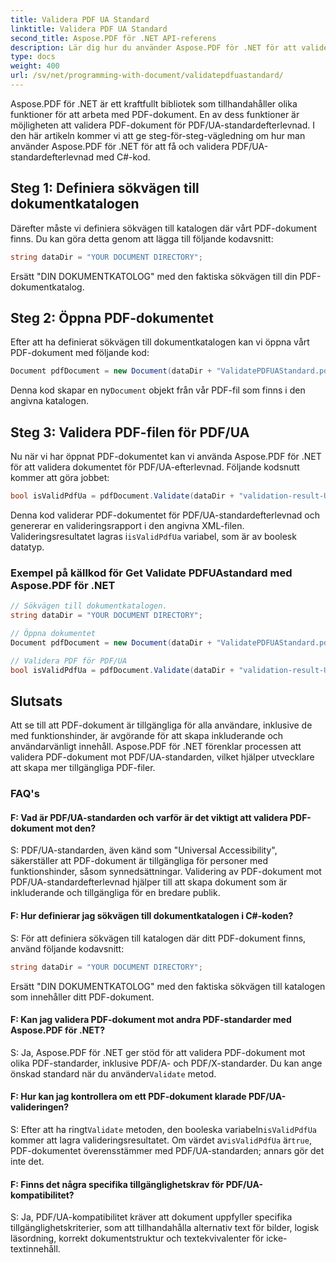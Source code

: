 ```yaml
---
title: Validera PDF UA Standard
linktitle: Validera PDF UA Standard
second_title: Aspose.PDF för .NET API-referens
description: Lär dig hur du använder Aspose.PDF för .NET för att validera PDF/UA-standard med C#-kod. Steg-för-steg guide.
type: docs
weight: 400
url: /sv/net/programming-with-document/validatepdfuastandard/
---
```

Aspose.PDF för .NET är ett kraftfullt bibliotek som tillhandahåller olika funktioner för att arbeta med PDF-dokument. En av dess funktioner är möjligheten att validera PDF-dokument för PDF/UA-standardefterlevnad. I den här artikeln kommer vi att ge steg-för-steg-vägledning om hur man använder Aspose.PDF för .NET för att få och validera PDF/UA-standardefterlevnad med C#-kod.

## Steg 1: Definiera sökvägen till dokumentkatalogen

Därefter måste vi definiera sökvägen till katalogen där vårt PDF-dokument finns. Du kan göra detta genom att lägga till följande kodavsnitt:

```csharp
string dataDir = "YOUR DOCUMENT DIRECTORY";
```

Ersätt "DIN DOKUMENTKATOLOG" med den faktiska sökvägen till din PDF-dokumentkatalog.

## Steg 2: Öppna PDF-dokumentet

Efter att ha definierat sökvägen till dokumentkatalogen kan vi öppna vårt PDF-dokument med följande kod:

```csharp
Document pdfDocument = new Document(dataDir + "ValidatePDFUAStandard.pdf");
```

 Denna kod skapar en ny`Document` objekt från vår PDF-fil som finns i den angivna katalogen.

## Steg 3: Validera PDF-filen för PDF/UA

Nu när vi har öppnat PDF-dokumentet kan vi använda Aspose.PDF för .NET för att validera dokumentet för PDF/UA-efterlevnad. Följande kodsnutt kommer att göra jobbet:

```csharp
bool isValidPdfUa = pdfDocument.Validate(dataDir + "validation-result-UA.xml", PdfFormat.PDF_UA_1);
```

 Denna kod validerar PDF-dokumentet för PDF/UA-standardefterlevnad och genererar en valideringsrapport i den angivna XML-filen. Valideringsresultatet lagras i`isValidPdfUa` variabel, som är av boolesk datatyp.

### Exempel på källkod för Get Validate PDFUAstandard med Aspose.PDF för .NET

```csharp
// Sökvägen till dokumentkatalogen.
string dataDir = "YOUR DOCUMENT DIRECTORY";

// Öppna dokumentet
Document pdfDocument = new Document(dataDir + "ValidatePDFUAStandard.pdf");

// Validera PDF för PDF/UA
bool isValidPdfUa = pdfDocument.Validate(dataDir + "validation-result-UA.xml", PdfFormat.PDF_UA_1); 
```

## Slutsats

Att se till att PDF-dokument är tillgängliga för alla användare, inklusive de med funktionshinder, är avgörande för att skapa inkluderande och användarvänligt innehåll. Aspose.PDF för .NET förenklar processen att validera PDF-dokument mot PDF/UA-standarden, vilket hjälper utvecklare att skapa mer tillgängliga PDF-filer.

### FAQ's

#### F: Vad är PDF/UA-standarden och varför är det viktigt att validera PDF-dokument mot den?

S: PDF/UA-standarden, även känd som "Universal Accessibility", säkerställer att PDF-dokument är tillgängliga för personer med funktionshinder, såsom synnedsättningar. Validering av PDF-dokument mot PDF/UA-standardefterlevnad hjälper till att skapa dokument som är inkluderande och tillgängliga för en bredare publik.

#### F: Hur definierar jag sökvägen till dokumentkatalogen i C#-koden?

S: För att definiera sökvägen till katalogen där ditt PDF-dokument finns, använd följande kodavsnitt:

```csharp
string dataDir = "YOUR DOCUMENT DIRECTORY";
```

Ersätt "DIN DOKUMENTKATOLOG" med den faktiska sökvägen till katalogen som innehåller ditt PDF-dokument.

#### F: Kan jag validera PDF-dokument mot andra PDF-standarder med Aspose.PDF för .NET?

 S: Ja, Aspose.PDF för .NET ger stöd för att validera PDF-dokument mot olika PDF-standarder, inklusive PDF/A- och PDF/X-standarder. Du kan ange önskad standard när du använder`Validate` metod.

#### F: Hur kan jag kontrollera om ett PDF-dokument klarade PDF/UA-valideringen?

 S: Efter att ha ringt`Validate` metoden, den booleska variabeln`isValidPdfUa` kommer att lagra valideringsresultatet. Om värdet av`isValidPdfUa` är`true`, PDF-dokumentet överensstämmer med PDF/UA-standarden; annars gör det inte det.

#### F: Finns det några specifika tillgänglighetskrav för PDF/UA-kompatibilitet?

S: Ja, PDF/UA-kompatibilitet kräver att dokument uppfyller specifika tillgänglighetskriterier, som att tillhandahålla alternativ text för bilder, logisk läsordning, korrekt dokumentstruktur och textekvivalenter för icke-textinnehåll.